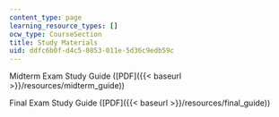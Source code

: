 ```yaml
---
content_type: page
learning_resource_types: []
ocw_type: CourseSection
title: Study Materials
uid: ddfc6b0f-d4c5-0853-011e-5d36c9edb59c
---
```


Midterm Exam Study Guide ([PDF]({{< baseurl >}}/resources/midterm_guide))

Final Exam Study Guide ([PDF]({{< baseurl >}}/resources/final_guide))